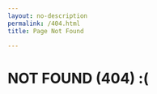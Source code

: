 ```yaml
---
layout: no-description
permalink: /404.html
title: Page Not Found

---
```


#  NOT FOUND (404) :(

<!-- Redirecting you to our homepage... -->